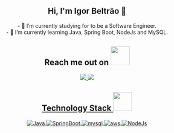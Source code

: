 <!-- My intro -->
<h2 align="center">Hi, I'm Igor Beltrão 👋</h2>

<p align="center">
- 📜 I’m currently studying for to be a Software Engineer. <br>
- 📖 I’m currently learning Java, Spring Boot, NodeJs and MySQL.
</p>

<!-- My Contacts -->
<h2 align="center">Reach me out on <img src="https://media0.giphy.com/media/jqNPzdTTxQfOgOqpO4/source.gif" width="50"></h2>

<p align="center">
    <a href="https://www.linkedin.com/in/igor-galdino-beltr%C3%A3o-do-nascimento-102aa41b5/">
        <img src="https://img.shields.io/badge/-LinkedIn-%230077B5?style=for-the-badge&logo=linkedin&logoColor=white"/>
    </a>
    <a href="https://www.instagram.com/igorbeltrao_">
        <img src="https://img.shields.io/badge/-Instagram-%23E4405F?style=for-the-badge&logo=instagram&logoColor=white"/>
   
</p>

<!-- My Technologies -->
<h2 align="center">Technology Stack <img src="images/laptop.gif" width="50"></h2>

<p align="center">
    <img align="center" alt="Java" src="https://img.shields.io/badge/JAVA-5C2D91?style=for-the-badge&logo=&logoColor=white">
    <img align="center" alt="SpringBoot" src="https://img.shields.io/badge/Spring-Boot-239120?style=logo=Spring-Boot">
    <img align="center" alt="mysql" src="https://img.shields.io/badge/MySQL-005C84?style=for-the-badge&logo=mysql&logoColor=white">
    <img align="center" alt="aws" src="https://img.shields.io/badge/Amazon_AWS-232F3E?style=for-the-badge&logo=amazon-aws&logoColor=white">
    <img align="center" alt="NodeJs" src="https://img.shields.io/badge/NodeJs-E34F26?style=for-the-badge&logo=NodeJs&logoColor=white">
</p>

<!---
igorbeltrao1/igorbeltrao1 is a ✨ special ✨ repository because its `README.md` (this file) appears on your GitHub profile.
You can click the Preview link to take a look at your changes.
-->
